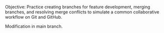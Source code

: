 Objective: Practice creating branches for feature development, merging branches, and resolving merge conflicts to simulate a common collaborative workflow on Git and GitHub.

 Modification in main branch.
 
